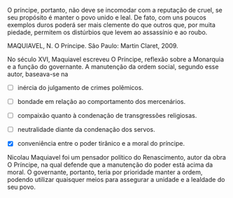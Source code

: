 

O príncipe, portanto, não deve se incomodar com a reputação de cruel, se seu propósito é manter o povo unido e leal. De fato, com uns poucos exemplos duros poderá ser mais clemente do que outros que, por muita piedade, permitem os distúrbios que levem ao assassínio e ao roubo.

MAQUIAVEL, N. O Príncipe. São Paulo: Martin Claret, 2009.

No século XVI, Maquiavel escreveu O Príncipe, reflexão sobre a Monarquia e a função do governante. A manutenção da ordem social, segundo esse autor, baseava-se na



- [ ] inércia do julgamento de crimes polêmicos.
- [ ] bondade em relação ao comportamento dos mercenários.
- [ ] compaixão quanto à condenação de transgressões religiosas.
- [ ] neutralidade diante da condenação dos servos.
- [x] conveniência entre o poder tirânico e a moral do príncipe.


Nicolau Maquiavel foi um pensador político do Renascimento, autor da obra O Príncipe, na qual defende que a manutenção do poder está acima da moral. O governante, portanto, teria por prioridade manter a ordem, podendo utilizar quaisquer meios para assegurar a unidade e a lealdade do seu povo.
